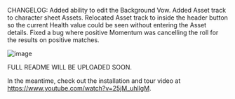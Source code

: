 CHANGELOG: 
Added ability to edit the Background Vow.
Added Asset track to character sheet Assets.
Relocated Asset track to inside the header button so the current Health value could be seen without entering the Asset details.
Fixed a bug where positive Momentum was cancelling the roll for the results on positive matches.

![image](https://user-images.githubusercontent.com/84727873/124336519-5097ab00-db6c-11eb-828e-06da06ddec61.png)

FULL README WILL BE UPLOADED SOON.

In the meantime, check out the installation and tour video at https://www.youtube.com/watch?v=25jM_uhllgM.
